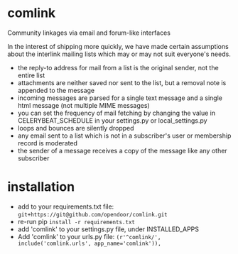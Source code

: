 comlink
=======

Community linkages via email and forum-like interfaces

In the interest of shipping more quickly, we have made certain assumptions about the interlink mailing lists which may or may not suit everyone's needs.

- the reply-to address for mail from a list is the original sender, not the entire list
- attachments are neither saved nor sent to the list, but a removal note is appended to the message
- incoming messages are parsed for a single text message and a single html message (not multiple MIME messages)
- you can set the frequency of mail fetching by changing the value in CELERYBEAT_SCHEDULE in your settings.py or local_settings.py
- loops and bounces are silently dropped
- any email sent to a list which is not in a subscriber's user or membership record is moderated
- the sender of a message receives a copy of the message like any other subscriber


installation
===

* add to your requirements.txt file: `git+https://git@github.com/opendoor/comlink.git`
* re-run pip `install -r requirements.txt`
* add 'comlink' to your settings.py file, under INSTALLED_APPS
* Add 'comlink' to your urls.py file: `(r'^comlink/', include('comlink.urls', app_name='comlink')),`




